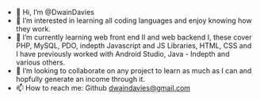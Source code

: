 - 👋 Hi, I’m @DwainDavies
- 👀 I’m interested in learning all coding languages and enjoy knowing how they work.
- 🌱 I’m currently learning web front end II and web backend I, these cover PHP, MySQL, PDO, indepth Javascript and JS Libraries, HTML, CSS and I have previously worked with Android Studio, Java - Indepth and various others.
- 💞️ I’m looking to collaborate on any project to learn as much as I can and hopfully generate an income through it.
- 📫 How to reach me:
Github
dwaindavies@gmail.com

<!---
DwainDavies/DwainDavies is a ✨ special ✨ repository because its `README.md` (this file) appears on your GitHub profile.
You can click the Preview link to take a look at your changes.
--->
